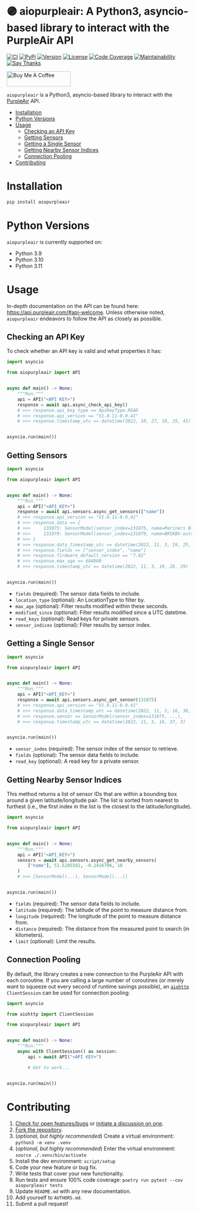 # 🟣 aiopurpleair: A Python3, asyncio-based library to interact with the PurpleAir API

[![CI](https://github.com/bachya/aiopurpleair/workflows/CI/badge.svg)](https://github.com/bachya/aiopurpleair/actions)
[![PyPi](https://img.shields.io/pypi/v/aiopurpleair.svg)](https://pypi.python.org/pypi/aiopurpleair)
[![Version](https://img.shields.io/pypi/pyversions/aiopurpleair.svg)](https://pypi.python.org/pypi/aiopurpleair)
[![License](https://img.shields.io/pypi/l/aiopurpleair.svg)](https://github.com/bachya/aiopurpleair/blob/main/LICENSE)
[![Code Coverage](https://codecov.io/gh/bachya/aiopurpleair/branch/dev/graph/badge.svg)](https://codecov.io/gh/bachya/aiopurpleair)
[![Maintainability](https://api.codeclimate.com/v1/badges/40e0f45570a0eb9aab24/maintainability)](https://codeclimate.com/github/bachya/aiopurpleair/maintainability)
[![Say Thanks](https://img.shields.io/badge/SayThanks-!-1EAEDB.svg)](https://saythanks.io/to/bachya)

<a href="https://www.buymeacoffee.com/bachya1208P" target="_blank"><img src="https://cdn.buymeacoffee.com/buttons/default-orange.png" alt="Buy Me A Coffee" height="41" width="174"></a>

`aiopurpleair` is a Python3, asyncio-based library to interact with the
[PurpleAir](https://www2.purpleair.com/) API.

- [Installation](#installation)
- [Python Versions](#python-versions)
- [Usage](#usage)
  - [Checking an API Key](#checking-an-api-key)
  - [Getting Sensors](#getting-sensors)
  - [Getting a Single Sensor](#getting-a-single-sensor)
  - [Getting Nearby Sensor Indices](#getting-nearby-sensor-indices)
  - [Connection Pooling](#connection-pooling)
- [Contributing](#contributing)

# Installation

```bash
pip install aiopurpleair
```

# Python Versions

`aiopurpleair` is currently supported on:

- Python 3.9
- Python 3.10
- Python 3.11

# Usage

In-depth documentation on the API can be found here:
https://api.purpleair.com/#api-welcome. Unless otherwise noted, `aiopurpleair` endeavors
to follow the API as closely as possible.

## Checking an API Key

To check whether an API key is valid and what properties it has:

```python
import asyncio

from aiopurpleair import API


async def main() -> None:
    """Run."""
    api = API("<API KEY>")
    response = await api.async_check_api_key()
    # >>> response.api_key_type == ApiKeyType.READ
    # >>> response.api_version == "V1.0.11-0.0.41"
    # >>> response.timestamp_utc == datetime(2022, 10, 27, 18, 25, 41)


asyncio.run(main())
```

## Getting Sensors

```python
import asyncio

from aiopurpleair import API


async def main() -> None:
    """Run."""
    api = API("<API_KEY>")
    response = await api.sensors.async_get_sensors(["name"])
    # >>> response.api_version == "V1.0.11-0.0.41"
    # >>> response.data == {
    # >>>     131075: SensorModel(sensor_index=131075, name=Mariners Bluff),
    # >>>     131079: SensorModel(sensor_index=131079, name=BRSKBV-outside),
    # >>> }
    # >>> response.data_timestamp_utc == datetime(2022, 11, 3, 19, 25, 31)
    # >>> response.fields == ["sensor_index", "name"]
    # >>> response.firmware_default_version == "7.02"
    # >>> response.max_age == 604800
    # >>> response.timestamp_utc == datetime(2022, 11, 3, 19, 26, 29)


asyncio.run(main())
```

- `fields` (required): The sensor data fields to include.
- `location_type` (optional): An LocationType to filter by.
- `max_age` (optional): Filter results modified within these seconds.
- `modified_since` (optional): Filter results modified since a UTC datetime.
- `read_keys` (optional): Read keys for private sensors.
- `sensor_indices` (optional): Filter results by sensor index.

## Getting a Single Sensor

```python
import asyncio

from aiopurpleair import API


async def main() -> None:
    """Run."""
    api = API("<API_KEY>")
    response = await api.sensors.async_get_sensor(131075)
    # >>> response.api_version == "V1.0.11-0.0.41"
    # >>> response.data_timestamp_utc == datetime(2022, 11, 5, 16, 36, 21)
    # >>> response.sensor == SensorModel(sensor_index=131075, ...),
    # >>> response.timestamp_utc == datetime(2022, 11, 5, 16, 37, 3)


asyncio.run(main())
```

- `sensor_index` (required): The sensor index of the sensor to retrieve.
- `fields` (optional): The sensor data fields to include.
- `read_key` (optional): A read key for a private sensor.

## Getting Nearby Sensor Indices

This method returns a list of sensor IDs that are within a bounding box around a given
latitude/longitude pair. The list is sorted from nearest to furthest (i.e., the first
index in the list is the closest to the latitude/longitude).

```python
import asyncio

from aiopurpleair import API


async def main() -> None:
    """Run."""
    api = API("<API_KEY>")
    sensors = await api.sensors.async_get_nearby_sensors(
        ["name"], 51.5285582, -0.2416796, 10
    )
    # >>> [SensorModel(...), SensorModel(...)]


asyncio.run(main())
```

- `fields` (required): The sensor data fields to include.
- `latitude` (required): The latitude of the point to measure distance from.
- `longitude` (required): The longitude of the point to measure distance from.
- `distance` (required): The distance from the measured point to search (in kilometers).
- `limit` (optional): Limit the results.

## Connection Pooling

By default, the library creates a new connection to the PurpleAir API with each
coroutine. If you are calling a large number of coroutines (or merely want to squeeze
out every second of runtime savings possible), an
[`aiohttp`](https://github.com/aio-libs/aiohttp) `ClientSession` can be used for connection
pooling:

```python
import asyncio

from aiohttp import ClientSession

from aiopurpleair import API


async def main() -> None:
    """Run."""
    async with ClientSession() as session:
        api = await API("<API KEY>")

        # Get to work...


asyncio.run(main())
```

# Contributing

1. [Check for open features/bugs](https://github.com/bachya/aiopurpleair/issues)
   or [initiate a discussion on one](https://github.com/bachya/aiopurpleair/issues/new).
2. [Fork the repository](https://github.com/bachya/aiopurpleair/fork).
3. (_optional, but highly recommended_) Create a virtual environment: `python3 -m venv .venv`
4. (_optional, but highly recommended_) Enter the virtual environment: `source ./.venv/bin/activate`
5. Install the dev environment: `script/setup`
6. Code your new feature or bug fix.
7. Write tests that cover your new functionality.
8. Run tests and ensure 100% code coverage: `poetry run pytest --cov aiopurpleair tests`
9. Update `README.md` with any new documentation.
10. Add yourself to `AUTHORS.md`.
11. Submit a pull request!
